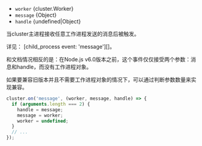 <!-- YAML
added: v2.5.0
changes:
  - version: v6.0.0
    pr-url: https://github.com/nodejs/node/pull/5361
    description: The `worker` parameter is passed now; see below for details.
-->

* `worker` {cluster.Worker}
* `message` {Object}
* `handle` {undefined|Object}

当cluster主进程接收任意工作进程发送的消息后被触发。

详见： [child_process event: 'message'][]。

和文档情况相反的是：在Node.js v6.0版本之前，这个事件仅仅接受两个参数：消息和handle，而没有工作进程对象。

如果要兼容旧版本并且不需要工作进程对象的情况下，可以通过判断参数数量来实现兼容。

```js
cluster.on('message', (worker, message, handle) => {
  if (arguments.length === 2) {
    handle = message;
    message = worker;
    worker = undefined;
  }
  // ...
});
```

